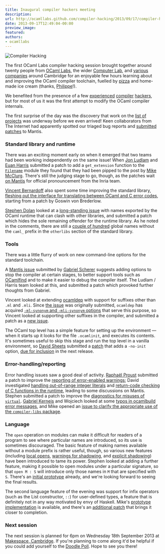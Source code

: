 ```yaml
---
title: Inaugural compiler hackers meeting
description:
url: http://ocamllabs.github.com/compiler-hacking/2013/09/17/compiler-hacking-july-2013
date: 2013-09-17T12:49:04-00:00
preview_image:
featured:
authors:
- ocamllabs
---
```


<p><img src="http://ocamllabs.io/compiler-hacking/imgs/2013-09-17.jpg" alt="Compiler Hacking"/></p>

<p>The first OCaml Labs compiler hacking session brought together around twenty people from <a href="http://www.cl.cam.ac.uk/projects/ocamllabs/">OCaml Labs</a>, the wider <a href="http://www.cl.cam.ac.uk">Computer Lab</a>, and <a href="http://www.citrix.com/">various</a> <a href="http://www.arm.com/">companies</a> around Cambridge for an enjoyable few hours learning about and improving the OCaml compiler toolchain, fuelled by <a href="http://www.cherryboxpizza.co.uk">pizza</a> and home-made ice cream (thanks, <a href="http://philippewang.info/CL/">Philippe</a>!).</p>

<p>We benefited from the presence of a few <a href="http://www.x9c.fr/">experienced</a> <a href="http://danmey.org/">compiler</a> <a href="http://lpw25.net/">hackers</a>, but for most of us it was the first attempt to modify the OCaml compiler internals.</p>

<p>The first surprise of the day was the discovery that work on the <a href="https://github.com/ocamllabs/compiler-hacking/wiki/Things-to-work-on">list of projects</a> was underway before we even arrived!  Keen collaborators from The Internet had apparently spotted our triaged bug reports and <a href="http://caml.inria.fr/mantis/view.php?id=4323">submitted</a> <a href="http://caml.inria.fr/mantis/view.php?id=4737">patches</a> to Mantis.</p>

<h3>Standard library and runtime</h3>

<p>There was an exciting moment early on when it emerged that two teams had been working independently on the same issue!  When <a href="https://github.com/jonludlam">Jon Ludlam</a> and <a href="http://www.cl.cam.ac.uk/projects/ocamllabs/people/euan.html">Euan Harris</a> submitted a patch to add a <code>get_extension</code> function to the <a href="http://caml.inria.fr/pub/docs/manual-ocaml/libref/Filename.html"><code>Filename</code></a> module they found that they had been pipped to the post by <a href="https://github.com/mcclurmc/">Mike McClurg</a>.  There's still the judging stage to go, though, as the patches wait <a href="http://caml.inria.fr/mantis/view.php?id=5807">on Mantis</a> for official pronouncement from the Inria team. </p>

<p><a href="http://github.com/vbmithr">Vincent Bernardoff</a> also spent some time improving the standard library, <a href="http://caml.inria.fr/mantis/view.php?id=4919">fleshing out the interface for translating between OCaml and C error codes</a>, starting from a patch by Goswin von Brederlow.</p>

<p><a href="https://github.com/stedolan">Stephen Dolan</a> looked at a <a href="http://caml.inria.fr/mantis/view.php?id=1956">long-standing issue</a> with names exported by the OCaml runtime that can clash with other libraries, and submitted a patch which hides the sole remaining offender for the runtime library.  As he noted in the comments, there are still a <a href="https://gist.github.com/stedolan/6115403">couple of hundred</a> global names without the <code>caml_</code> prefix in the <code>otherlibs</code> section of the standard library.</p>

<h3>Tools</h3>

<p>There was a little flurry of work on new command-line options for the standard toolchain.</p>

<p>A <a href="http://caml.inria.fr/mantis/view.php?id=6102">Mantis issue</a> submitted by <a href="http://gallium.inria.fr/~scherer/">Gabriel Scherer</a> suggests adding options to stop the compiler at certain stages, to better support tools such as <a href="http://projects.camlcity.org/projects/findlib.html">OCamlfind</a> and to make it easier to debug the compiler itself.  The Ludlam / Harris team looked at this, and submitted a patch which provoked further thoughts from Gabriel.</p>

<p>Vincent looked at extending <a href="http://caml.inria.fr/pub/docs/manual-ocaml/depend.html">ocamldep</a> with support for suffixes other than <code>.ml</code> and <code>.mli</code>.  Since <a href="http://caml.inria.fr/mantis/view.php?id=3725">the issue</a> was originally submitted, <code>ocamldep</code> has acquired <a href="http://caml.inria.fr/pub/docs/manual-ocaml/depend.html#sec288"><code>-ml-synonym</code> and <code>-mli-synonym</code> options</a> that serve this purpose, so Vincent looked at supporting other suffixes in the compiler, and submitted a patch as a <a href="http://caml.inria.fr/mantis/view.php?id=6110">new issue</a>.</p>

<p>The OCaml top level has a simple feature for setting up the environment &mdash;  when it starts up it looks for the file <code>.ocamlinit</code>, and executes its contents.  It's sometimes useful to skip this stage and run the top level in a vanilla environment, so <a href="https://github.com/dsheets">David Sheets</a> submitted a <a href="http://caml.inria.fr/mantis/view.php?id=6071">patch</a> that adds a <code>-no-init</code> option, <a href="https://github.com/ocaml/ocaml/blob/fadcc73c50b89ca80ecc11131c9a23dbd2c1e67a/Changes#L35">due for inclusion</a> in the next release.</p>

<h3>Error-handling/reporting</h3>

<p>Error handling issues saw a good deal of activity.  <a href="http://www.cl.cam.ac.uk/~rp452/">Rapha&euml;l Proust</a> submitted a patch to improve the <a href="http://caml.inria.fr/mantis/view.php?id=6112">reporting of error-enabled warnings</a>; David investigated <a href="http://caml.inria.fr/mantis/view.php?id=3582">handling out-of-range integer literals</a> and <a href="http://caml.inria.fr/mantis/view.php?id=5350">return-code checking of C functions in the runtime</a>, leading to some discussions on Mantis.  Stephen submitted a patch to improve the <a href="http://caml.inria.fr/mantis/view.php?id=6182">diagnostics for misuses of <code>virtual</code></a>.  <a href="http://www.cl.cam.ac.uk/~gk338/">Gabriel Kerneis</a> and Wojciech looked at some <a href="http://caml.inria.fr/mantis/view.php?id=6109">typos in ocamlbuild error messages</a>, and Mike opened an <a href="http://caml.inria.fr/mantis/view.php?id=6108">issue to clarify the appropriate use of the <code>compiler-libs</code> package</a>.</p>

<h3>Language</h3>

<p>The <code>open</code> operation on modules can make it difficult for readers of a program to see where particular names are introduced, so its use is sometimes discouraged.  The basic feature of making names available without a module prefix is rather useful, though, so various new features (including <a href="http://caml.inria.fr/pub/docs/manual-ocaml-4.00/manual021.html#toc77">local opens</a>, <a href="https://github.com/ocaml/ocaml/commit/f51bc04b55fbe22533f1075193dd3b2e52721f15">warnings for shadowing</a>, and <a href="https://github.com/ocaml/ocaml/commit/a3b1c67fffd7de640ee9a0791f1fd0fad965b867">explicit shadowing</a>) have been introduced to tame its power. Stephen looked at adding a further feature, making it possible to open modules under a particular signature, so that <code>open M : S</code> will introduce only those names in <code>M</code> that are specified with <code>S</code>.  There's an <a href="https://github.com/lpw25/ocaml/tree/signatured-open">initial prototype</a> already, and we're looking forward to seeing the final results.</p>

<p>The second language feature of the evening was support for infix operators (such as the List constructor, <code>::</code>) for user-defined types, a feature that is definitely not in any way motivated by envy of Haskell.  Mike's <a href="https://github.com/mcclurmc/ocaml/tree/infix-constructors">prototype implementation</a> is available, and there's an <a href="https://github.com/mcclurmc/ocaml/pull/1">additional patch</a> that brings it closer to completion.</p>

<h3>Next session</h3>

<p>The next session is planned for 6pm on Wednesday 18th September 2013 at
<a href="http://makespace.org/">Makespace, Cambridge</a>.  If you're planning to come along it'd be
helpful if you could add yourself to the <a href="http://doodle.com/k6y2tiihkrb5vuw4">Doodle Poll</a>.  Hope to see
you there!</p>

